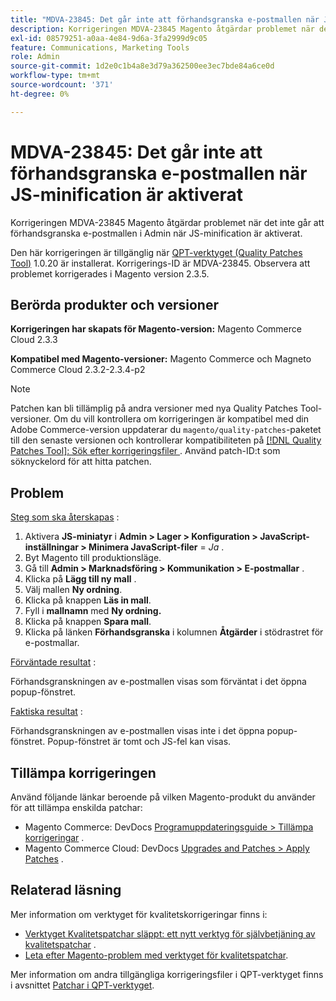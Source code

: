 ```yaml
---
title: "MDVA-23845: Det går inte att förhandsgranska e-postmallen när JS-minification är aktiverat"
description: Korrigeringen MDVA-23845 Magento åtgärdar problemet när det inte går att förhandsgranska e-postmallen i Admin när JS-minification är aktiverat.
exl-id: 08579251-a0aa-4e84-9d6a-3fa2999d9c05
feature: Communications, Marketing Tools
role: Admin
source-git-commit: 1d2e0c1b4a8e3d79a362500ee3ec7bde84a6ce0d
workflow-type: tm+mt
source-wordcount: '371'
ht-degree: 0%

---
```


# MDVA-23845: Det går inte att förhandsgranska e-postmallen när JS-minification är aktiverat

Korrigeringen MDVA-23845 Magento åtgärdar problemet när det inte går att förhandsgranska e-postmallen i Admin när JS-minification är aktiverat.

Den här korrigeringen är tillgänglig när [QPT-verktyget (Quality Patches Tool)](/help/announcements/adobe-commerce-announcements/magento-quality-patches-released-new-tool-to-self-serve-quality-patches.md) 1.0.20 är installerat. Korrigerings-ID är MDVA-23845. Observera att problemet korrigerades i Magento version 2.3.5.

## Berörda produkter och versioner

**Korrigeringen har skapats för Magento-version:** Magento Commerce Cloud 2.3.3

**Kompatibel med Magento-versioner:** Magento Commerce och Magneto Commerce Cloud 2.3.2-2.3.4-p2

>[!NOTE]
>
>Patchen kan bli tillämplig på andra versioner med nya Quality Patches Tool-versioner. Om du vill kontrollera om korrigeringen är kompatibel med din Adobe Commerce-version uppdaterar du `magento/quality-patches`-paketet till den senaste versionen och kontrollerar kompatibiliteten på [[!DNL Quality Patches Tool]: Sök efter korrigeringsfiler ](https://devdocs.magento.com/quality-patches/tool.html#patch-grid). Använd patch-ID:t som söknyckelord för att hitta patchen.

## Problem

<u>Steg som ska återskapas</u> :

1. Aktivera **JS-miniatyr** i **Admin > Lager > Konfiguration > JavaScript-inställningar > Minimera JavaScript-filer** = *Ja* .
1. Byt Magento till produktionsläge.
1. Gå till **Admin > Marknadsföring > Kommunikation > E-postmallar** .
1. Klicka på **Lägg till ny mall** .
1. Välj mallen **Ny ordning**.
1. Klicka på knappen **Läs in mall**.
1. Fyll i **mallnamn** med **Ny ordning.**
1. Klicka på knappen **Spara mall**.
1. Klicka på länken **Förhandsgranska** i kolumnen **Åtgärder** i stödrastret för e-postmallar.

<u>Förväntade resultat</u> :

Förhandsgranskningen av e-postmallen visas som förväntat i det öppna popup-fönstret.

<u>Faktiska resultat</u> :

Förhandsgranskningen av e-postmallen visas inte i det öppna popup-fönstret. Popup-fönstret är tomt och JS-fel kan visas.

## Tillämpa korrigeringen

Använd följande länkar beroende på vilken Magento-produkt du använder för att tillämpa enskilda patchar:

* Magento Commerce: DevDocs [Programuppdateringsguide > Tillämpa korrigeringar](https://devdocs.magento.com/guides/v2.4/comp-mgr/patching.html) .
* Magento Commerce Cloud: DevDocs [Upgrades and Patches > Apply Patches](https://devdocs.magento.com/cloud/project/project-patch.html) .

## Relaterad läsning

Mer information om verktyget för kvalitetskorrigeringar finns i:

* [Verktyget Kvalitetspatchar släppt: ett nytt verktyg för självbetjäning av kvalitetspatchar](/help/announcements/adobe-commerce-announcements/magento-quality-patches-released-new-tool-to-self-serve-quality-patches.md) .
* [Leta efter Magento-problem med verktyget för kvalitetspatchar](/help/support-tools/patches-available-in-qpt-tool/check-patch-for-magento-issue-with-magento-quality-patches.md).

Mer information om andra tillgängliga korrigeringsfiler i QPT-verktyget finns i avsnittet [Patchar i QPT-verktyget](https://support.magento.com/hc/en-us/sections/360010506631-Patches-available-in-QPT-tool-).
